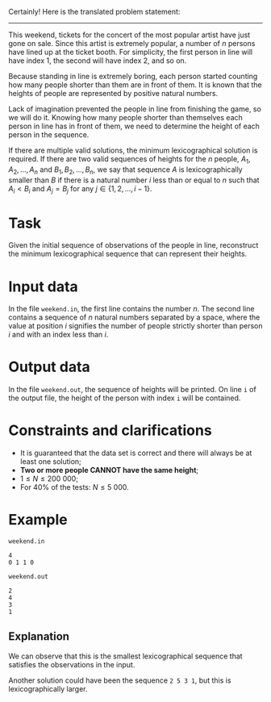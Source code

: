Certainly! Here is the translated problem statement:

---

This weekend, tickets for the concert of the most popular artist have just gone on sale. Since this artist is extremely popular, a number of $n$ persons have lined up at the ticket booth. For simplicity, the first person in line will have index $1$, the second will have index $2$, and so on.

Because standing in line is extremely boring, each person started counting how many people shorter than them are in front of them. It is known that the heights of people are represented by positive natural numbers.

Lack of imagination prevented the people in line from finishing the game, so we will do it. Knowing how many people shorter than themselves each person in line has in front of them, we need to determine the height of each person in the sequence.

If there are multiple valid solutions, the minimum lexicographical solution is required. If there are two valid sequences of heights for the $n$ people, $A_1, A_2, ..., A_n$ and $B_1, B_2, ..., B_n$, we say that sequence $A$ is lexicographically smaller than $B$ if there is a natural number $i$ less than or equal to $n$ such that $A_i < B_i$ and $A_j = B_j$ for any $j \in \{1,2,..., i-1\}$.

# Task

Given the initial sequence of observations of the people in line, reconstruct the minimum lexicographical sequence that can represent their heights.

# Input data

In the file `weekend.in`, the first line contains the number $n$. The second line contains a sequence of $n$ natural numbers separated by a space, where the value at position $i$ signifies the number of people strictly shorter than person $i$ and with an index less than $i$.

# Output data

In the file `weekend.out`, the sequence of heights will be printed. On line `i` of the output file, the height of the person with index `i` will be contained.

# Constraints and clarifications

* It is guaranteed that the data set is correct and there will always be at least one solution;
* **Two or more people CANNOT have the same height**;
* $1 \leq N \leq 200\ 000$;
* For 40% of the tests: $N \leq 5\ 000$.

# Example

`weekend.in`
```
4
0 1 1 0
```

`weekend.out`
```
2
4
3
1
```

## Explanation

We can observe that this is the smallest lexicographical sequence that satisfies the observations in the input.

Another solution could have been the sequence `2 5 3 1`, but this is lexicographically larger.
